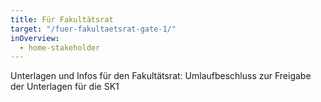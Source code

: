 ```yaml
---
title: Für Fakultätsrat
target: "/fuer-fakultaetsrat-gate-1/"
inOverview:
  - home-stakeholder
---
```


Unterlagen und Infos für den Fakultätsrat: Umlaufbeschluss zur Freigabe der Unterlagen für die SK1